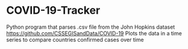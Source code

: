 # COVID-19-Tracker
Python program that parses .csv file from the John Hopkins dataset https://github.com/CSSEGISandData/COVID-19
Plots the data in a time series to compare countries confirmed cases over time
